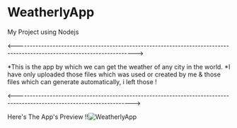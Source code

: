 # WeatherlyApp
My Project using Nodejs 

<------------------------------------------------------------------------------------------------------------------------>

*This is the app by which we can get the weather of any city in the world.
*I have only uploaded those files which was used or created by me & those files which can generate automatically, i left those !

<----------------------------------------------------------------------------------------------------------------------->

  Here's The App's Preview !!![WeatherlyApp](https://user-images.githubusercontent.com/96679594/149821016-8c93998e-2910-4112-b0db-a43de0c4f996.gif)
